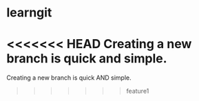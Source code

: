# learngit
<<<<<<< HEAD
Creating a new branch is quick and simple.
=======
Creating a new branch is quick AND simple.
>>>>>>> feature1

